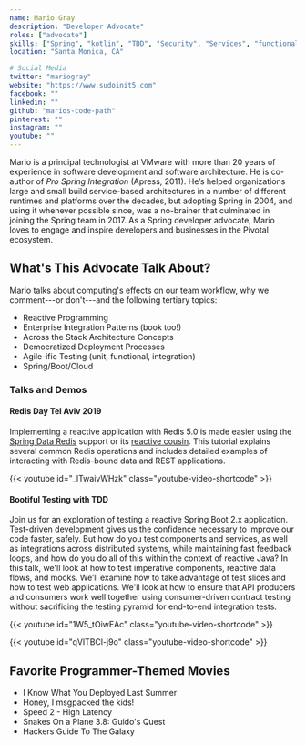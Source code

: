 ```yaml
---
name: Mario Gray
description: "Developer Advocate"
roles: ["advocate"]
skills: ["Spring", "kotlin", "TDD", "Security", "Services", "functional", "Kubernetes"]
location: "Santa Monica, CA"

# Social Media 
twitter: "mariogray"
website: "https://www.sudoinit5.com"
facebook: ""
linkedin: ""
github: "marios-code-path"
pinterest: ""
instagram: ""
youtube: ""
---
```


Mario is a principal technologist at VMware with more than 20 years of experience in software development and software architecture. He is co-author of _Pro Spring Integration_ (Apress, 2011). He’s helped organizations large and small build service-based architectures in a number of different runtimes and platforms over the decades, but adopting Spring in 2004, and using it whenever possible since, was a no-brainer that culminated in joining the Spring team in 2017. As a Spring developer advocate, Mario loves to engage and inspire developers and businesses in the Pivotal ecosystem.

<!--more-->

## What's This Advocate Talk About?

Mario talks about computing's effects on our team workflow, why we comment---or don't---and the following tertiary topics:

- Reactive Programming
- Enterprise Integration Patterns (book too!)
- Across the Stack Architecture Concepts
- Democratized Deployment Processes
- Agile-ific Testing (unit, functional, integration)
- Spring/Boot/Cloud

### Talks and Demos

#### Redis Day Tel Aviv 2019

Implementing a reactive application with Redis 5.0 is made easier using the [Spring Data Redis](https://spring.io/projects/spring-data-redis) support or its [reactive cousin](https://spring.io/guides/gs/spring-data-reactive-redis/). This tutorial explains several common Redis operations and includes detailed examples of interacting with Redis-bound data and REST applications.

{{< youtube id="_lTwaivWHzk" class="youtube-video-shortcode" >}}

#### Bootiful Testing with TDD

Join us for an exploration of testing a reactive Spring Boot 2.x application. Test-driven development gives us the confidence necessary to improve our code faster, safely. But how do you test components and services, as well as integrations across distributed systems, while maintaining fast feedback loops, and how do you do all of this within the context of reactive Java? In this talk, we'll look at how to test imperative components, reactive data flows, and mocks. We’ll examine how to take advantage of test slices and how to test web applications. We'll look at how to ensure that API producers and consumers work well together using consumer-driven contract testing without sacrificing the testing pyramid for end-to-end integration tests. 

{{< youtube id="1W5_tOiwEAc" class="youtube-video-shortcode" >}}

{{< youtube id="qVlTBCl-j9o" class="youtube-video-shortcode" >}}

## Favorite Programmer-Themed Movies

- I Know What You Deployed Last Summer
- Honey, I msgpacked the kids!
- Speed 2 - High Latency
- Snakes On a Plane 3.8: Guido's Quest
- Hackers Guide To The Galaxy
